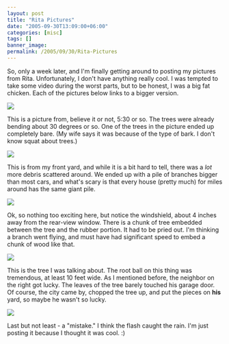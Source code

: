 ```yaml
---
layout: post
title: "Rita Pictures"
date: "2005-09-30T13:09:00+06:00"
categories: [misc]
tags: []
banner_image: 
permalink: /2005/09/30/Rita-Pictures
---
```


So, only a week later, and I'm finally getting around to posting  my pictures from Rita. Unfortunately, I don't have anything really cool. I was tempted to take some video during the worst parts, but to be honest, I was a big fat chicken. Each of the pictures below links to a bigger version.

<a href="http://ray.camdenfamily.com/images/night_medium.jpg"><img src="http://ray.camdenfamily.com/images/night_custom.jpg" border="0"></a>

This is a picture from, believe it or not, 5:30 or so. The trees were already bending about 30 degrees or so. One of the trees in the picture ended up completely bare. (My wife says it was because of the type of bark. I don't know squat about trees.)

<a href="http://ray.camdenfamily.com/images/yard1_medium.jpg"><img src="http://ray.camdenfamily.com/images/yard1_custom.jpg" border="0"></a>

This is from my front yard, and while it is a bit hard to tell, there was a <i>lot</i> more debris scattered around. We ended up with a pile of branches bigger than most cars, and what's scary is that every house (pretty much) for miles around has the same giant pile.

<a href="http://ray.camdenfamily.com/images/driveway_medium.jpg"><img src="http://ray.camdenfamily.com/images/driveway_custom.jpg" border="0"></a>

Ok, so nothing too exciting here, but notice the windshield, about 4 inches away from the rear-view window. There is a chunk of tree embedded between the tree and the rubber portion. It had to be pried out. I'm thinking a branch went flying, and must have had significant speed to embed a chunk of wood like that. 

<a href="http://ray.camdenfamily.com/images/tree_medium.jpg"><img src="http://ray.camdenfamily.com/images/tree_custom.jpg" border="0"></a>

This is the tree I was talking about. The root ball on this thing was tremendous, at least 10 feet wide. As I mentioned before, the neighbor on the right got lucky. The leaves of the tree barely touched his garage door. Of course, the city came by, chopped the tree up, and put the pieces on <b>his</b> yard, so maybe he wasn't so lucky. 

<a href="http://ray.camdenfamily.com/images/rain_medium.jpg"><img src="http://ray.camdenfamily.com/images/rain_custom.jpg" border="0"></a>

Last but not least - a "mistake." I think the flash caught the rain. I'm just posting it because I thought it was cool. :)
